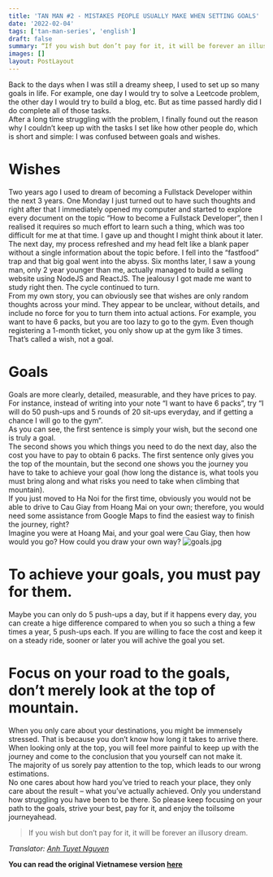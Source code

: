 ```yaml
---
title: 'TAN MAN #2 - MISTAKES PEOPLE USUALLY MAKE WHEN SETTING GOALS'
date: '2022-02-04'
tags: ['tan-man-series', 'english']
draft: false
summary: “If you wish but don’t pay for it, it will be forever an illusory dream.”
images: []
layout: PostLayout
---
```


Back to the days when I was still a dreamy sheep, I used to set up so many goals in life. For example, one day I would try to solve a Leetcode problem, the other day I would try to build a blog, etc. But as time passed hardly did I do complete all of those tasks. \
After a long time struggling with the problem, I finally found out the reason why I couldn’t keep up with the tasks I set like how other people do, which is short and simple: I was confused between goals and wishes.

# Wishes

Two years ago I used to dream of becoming a Fullstack Developer within the next 3 years. One Monday I just turned out to have such thoughts and right after that I immediately opened my computer and started to explore every document on the topic “How to become a Fullstack Developer”, then I realised it requires so much effort to learn such a thing, which was too difficult for me at that time. I gave up and thought I might think about it later. \
The next day, my process refreshed and my head felt like a blank paper without a single information about the topic before. I fell into the “fastfood” trap and that big goal went into the abyss. Six months later, I saw a young man, only 2 year younger than me, actually managed to build a selling website using NodeJS and ReactJS. The jealousy I got made me want to study right then. The cycle continued to turn. \
From my own story, you can obviously see that wishes are only random thoughts across your mind. They appear to be unclear, without details, and include no force for you to turn them into actual actions. For example, you want to have 6 packs, but you are too lazy to go to the gym. Even though registering a 1-month ticket, you only show up at the gym like 3 times. That’s called a wish, not a goal.

# Goals

Goals are more clearly, detailed, measurable, and they have prices to pay. For instance, instead of writing into your note “I want to have 6 packs”, try “I will do 50 push-ups and 5 rounds of 20 sit-ups everyday, and if getting a chance I will go to the gym”. \
As you can see, the first sentence is simply your wish, but the second one is truly a goal. \
The second shows you which things you need to do the next day, also the cost you have to pay to obtain 6 packs. The first sentence only gives you the top of the mountain, but the second one shows you the journey you have to take to achieve your goal (how long the distance is, what tools you must bring along and what risks you need to take when climbing that mountain). \
If you just moved to Ha Noi for the first time, obviously you would not be able to drive to Cau Giay from Hoang Mai on your own; therefore, you would need some assistance from Google Maps to find the easiest way to finish the journey, right? \
Imagine you were at Hoang Mai, and your goal were Cau Giay, then how would you go? How could you draw your own way?
![goals.jpg](https://i.postimg.cc/gJndRrLh/goals.jpg)

# To achieve your goals, you must pay for them.

Maybe you can only do 5 push-ups a day, but if it happens every day, you can create a hige difference compared to when you so such a thing a few times a year, 5 push-ups each. If you are willing to face the cost and keep it on a steady ride, sooner or later you will achive the goal you set.

# Focus on your road to the goals, don’t merely look at the top of mountain.

When you only care about your destinations, you might be immensely stressed. That is because you don’t know how long it takes to arrive there. When looking only at the top, you will feel more painful to keep up with the journey and come to the conclusion that you yourself can not make it. \
The majority of us sorely pay attention to the top, which leads to our wrong estimations. \
No one cares about how hard you’ve tried to reach your place, they only care about the result – what you’ve actually achieved. Only you understand how struggling you have been to be there. So please keep focusing on your path to the goals, strive your best, pay for it, and enjoy the toilsome journeyahead.

> If you wish but don’t pay for it, it will be forever an illusory dream.

_Translator: [Anh Tuyet Nguyen](https://www.facebook.com/nanhtuyet91)_

**You can read the original Vietnamese version [here](https://www.lamhoangvu.me/blog/loi-co-ban-trong-viec-dat-muc-tieu)**
